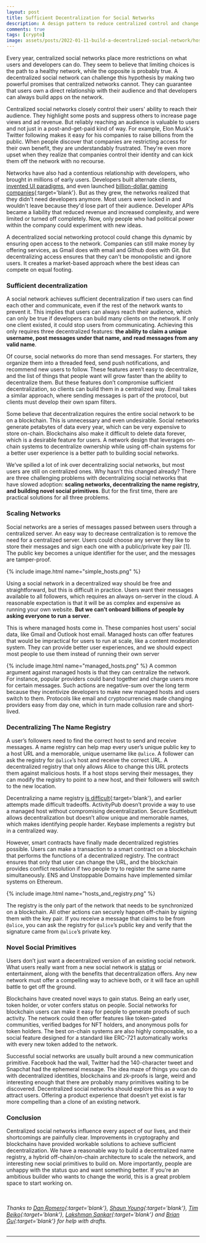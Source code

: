 ```yaml
---
layout: post
title: Sufficient Decentralization for Social Networks
description: A design pattern to reduce centralized control and change incentives in social networks.
comments: true
tags: [crypto]
image: assets/posts/2022-01-11-build-a-decentralized-social-network/hosts_and_registry.png
---
```


Every year, centralized social networks place more restrictions on what users and developers can do. They seem to believe that limiting choices is the path to a healthy network, while the opposite is probably true. A decentralized social network can challenge this hypothesis by making two powerful promises that centralized networks cannot. They can guarantee that users own a direct relationship with their audience and that developers can always build apps on the network.

Centralized social networks closely control their users' ability to reach their audience. They highlight some posts and suppress others to increase page views and ad revenue. But reliably reaching an audience is valuable to users and not just in a post-and-get-paid kind of way. For example, Elon Musk's Twitter following makes it easy for his companies to raise billions from the public. When people discover that companies are restricting access for their own benefit, they are understandably frustrated. They're even more upset when they realize that companies control their identity and can kick them off the network with no recourse.

Networks have also had a contentious relationship with developers, who brought in millions of early users. Developers built alternate clients, [invented UI paradigms](https://en.wikipedia.org/wiki/Pull-to-refresh), and even launched [billion-dollar gaming companies](https://en.wikipedia.org/wiki/Zynga){:target='blank'}. But as they grew, the networks realized that they didn't need developers anymore. Most users were locked in and wouldn't leave because they'd lose part of their audience. Developer APIs became a liability that reduced revenue and increased complexity, and were limited or turned off completely. Now, only people who had political power within the company could experiment with new ideas.

A decentralized social networking protocol could change this dynamic by ensuring open access to the network. Companies can still make money by offering services, as Gmail does with email and Github does with Git. But decentralizing access ensures that they can't be monopolistic and ignore users. It creates a market-based approach where the best ideas can compete on equal footing.

### Sufficient decentralization
A social network achieves sufficient decentralization if two users can find each other and communicate, even if the rest of the network wants to prevent it. This implies that users can always reach their audience, which can only be true if developers can build many clients on the network. If only one client existed, it could stop users from communicating. Achieving this only requires three decentralized features: **the ability to claim a unique username, post messages under that name, and read messages from any valid name**.

Of course, social networks do more than send messages. For starters, they organize them into a threaded feed, send push notifications, and recommend new users to follow. These features aren’t easy to decentralize, and the list of things that people want will grow faster than the ability to decentralize them. But these features don’t compromise sufficient decentralization, so clients can build them in a centralized way. Email takes a similar approach, where sending messages is part of the protocol, but clients must develop their own spam filters.

Some believe that decentralization requires the entire social network to be on a blockchain. This is unnecessary and even undesirable. Social networks generate petabytes of data every year, which can be very expensive to store on-chain. Blockchains also make it difficult to delete data forever, which is a desirable feature for users. A network design that leverages on-chain systems to decentralize ownership while using off-chain systems for a better user experience is a better path to building social networks.

We’ve spilled a lot of ink over decentralizing social networks, but most users are still on centralized ones. Why hasn’t this changed already? There are three challenging problems with decentralizing social networks that have slowed adoption: **scaling networks, decentralizing the name registry, and building novel social primitives**. But for the first time, there are practical solutions for all three problems.

### Scaling Networks

Social networks are a series of messages passed between users through a centralized server. An easy way to decrease centralization is to remove the need for a centralized server. Users could choose any server they like to store their messages and sign each one with a public/private key pair [1]. The public key becomes a unique identifier for the user, and the messages are tamper-proof.

{% include image.html name="simple_hosts.png" %}

Using a social network in a decentralized way should be free and straightforward, but this is difficult in practice. Users want their messages available to all followers, which requires an always on-server in the cloud. A reasonable expectation is that it will be as complex and expensive as running your own website. **But we can’t onboard billions of people by asking everyone to run a server**.

This is where managed hosts come in. These companies host users' social data, like Gmail and Outlook host email. Managed hosts can offer features that would be impractical for users to run at scale, like a content moderation system. They can provide better user experiences, and we should expect most people to use them instead of running their own server

{% include image.html name="managed_hosts.png" %}
A common argument against managed hosts is that they can centralize the network. For instance, popular providers could band together and charge users more for certain messages. Such actions are negative-sum over the long term because they incentivize developers to make new managed hosts and users switch to them. Protocols like email and cryptocurrencies made changing providers easy from day one, which in turn made collusion rare and short-lived.

### Decentralizing The Name Registry

A user’s followers need to find the correct host to send and receive messages. A name registry can help map every user’s unique public key to a host URL and a memorable, unique username like `@alice`. A follower can ask the registry for `@alice`’s host and receive the correct URL. A decentralized registry that only allows Alice to change this URL protects them against malicious hosts. If a host stops serving their messages, they can modify the registry to point to a new host, and their followers will switch to the new location.

Decentralizing a name registry [is difficult](https://en.wikipedia.org/wiki/Zooko%27s_triangle){:target='blank'}, and earlier attempts made difficult tradeoffs. ActivityPub doesn’t provide a way to use a managed host without compromising decentralization. Secure Scuttlebutt allows decentralization but doesn’t allow unique and memorable names, which makes identifying people harder. Keybase implements a registry but in a centralized way.

However, smart contracts have finally made decentralized registries possible. Users can make a transaction to a smart contract on a blockchain that performs the functions of a decentralized registry. The contract ensures that only that user can change the URL, and the blockchain provides conflict resolution if two people try to register the same name simultaneously. ENS and Unstoppable Domains have implemented similar systems on Ethereum.

{% include image.html name="hosts_and_registry.png" %}

The registry is the only part of the network that needs to be synchronized on a blockchain. All other actions can securely happen off-chain by signing them with the key pair. If you receive a message that claims to be from `@alice`, you can ask the registry for `@alice`’s public key and verify that the signature came from `@alice`’s private key.

### Novel Social Primitives

Users don’t just want a decentralized version of an existing social network. What users really want from a new social network is [status](https://www.eugenewei.com/blog/2019/2/19/status-as-a-service) or entertainment, along with the benefits that decentralization offers. Any new network must offer a compelling way to achieve both, or it will face an uphill battle to get off the ground. 

Blockchains have created novel ways to gain status. Being an early user, token holder, or voter confers status on people. Social networks for blockchain users can make it easy for people to generate proofs of such activity. The network could then offer features like token-gated communities, verified badges for NFT holders, and anonymous polls for token holders. The best on-chain systems are also highly composable, so a social feature designed for a standard like ERC-721 automatically works with every new token added to the network.

Successful social networks are usually built around a new communication primitive. Facebook had the wall, Twitter had the 140-character tweet and Snapchat had the ephemeral message. The idea maze of things you can do with decentralized identities, blockchains and zk-proofs is large, weird and interesting enough that there are probably many primitives waiting to be discovered. Decentralized social networks should explore this as a way to attract users. Offering a product experience that doesn’t yet exist is far more compelling than a clone of an existing network.

### Conclusion

Centralized social networks influence every aspect of our lives, and their shortcomings are painfully clear. Improvements in cryptography and blockchains have provided workable solutions to achieve sufficient decentralization. We have a reasonable way to build a decentralized name registry, a hybrid off-chain/on-chain architecture to scale the network, and interesting new social primitives to build on. More importantly, people are unhappy with the status quo and want something better. If you're an ambitious builder who wants to change the world, this is a great problem space to start working on.


<br/><br/>
*Thanks to [Dan Romero](https://twitter.com/dwr){:target='blank'}, [Shaun Young](https://twitter.com/shaunyou){:target='blank'}, [Tim Beiko](https://twitter.com/TimBeiko){:target='blank'}, [Lakshman Sankar](https://twitter.com/lakshmansankar){:target='blank'} and [Brian Gu](https://twitter.com/gubsheep/){:target='blank'} for help with drafts.*
<br/><br/>

-----

[^1]: Inspired by [Secure Scuttlebutt's design](https://ssbc.github.io/scuttlebutt-protocol-guide/){:target='blank'}.

